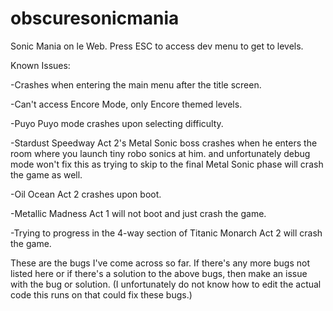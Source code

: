 # obscuresonicmania
Sonic Mania on le Web. Press ESC to access dev menu to get to levels.

Known Issues:

 -Crashes when entering the main menu after the title screen.

 -Can't access Encore Mode, only Encore themed levels.

 -Puyo Puyo mode crashes upon selecting difficulty.

 -Stardust Speedway Act 2's Metal Sonic boss crashes when he enters the room where you launch tiny robo sonics at him. and unfortunately debug mode won't fix this as trying to skip to the final Metal Sonic phase will crash the game as well.

 -Oil Ocean Act 2 crashes upon boot.

 -Metallic Madness Act 1 will not boot and just crash the game.

 -Trying to progress in the 4-way section of Titanic Monarch Act 2 will crash the game.

These are the bugs I've come across so far. If there's any more bugs not listed here or if there's a solution to the above bugs, then make an issue with the bug or solution. (I unfortunately do not know how to edit the actual code this runs on that could fix these bugs.)
